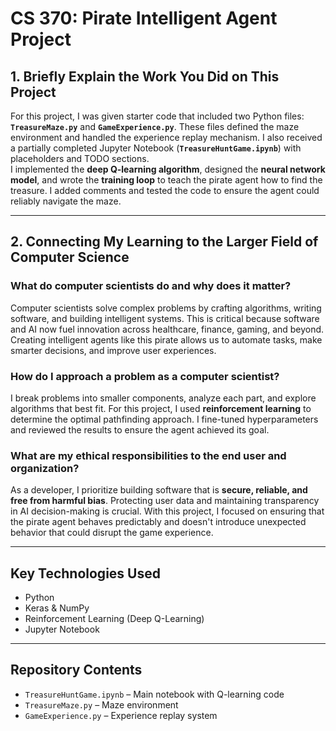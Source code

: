 # CS 370: Pirate Intelligent Agent Project

## 1. Briefly Explain the Work You Did on This Project
For this project, I was given starter code that included two Python files: **`TreasureMaze.py`** and **`GameExperience.py`**. These files defined the maze environment and handled the experience replay mechanism. I also received a partially completed Jupyter Notebook (**`TreasureHuntGame.ipynb`**) with placeholders and TODO sections.  
I implemented the **deep Q-learning algorithm**, designed the **neural network model**, and wrote the **training loop** to teach the pirate agent how to find the treasure. I added comments and tested the code to ensure the agent could reliably navigate the maze.

---

## 2. Connecting My Learning to the Larger Field of Computer Science

### **What do computer scientists do and why does it matter?**
Computer scientists solve complex problems by crafting algorithms, writing software, and building intelligent systems. This is critical because software and AI now fuel innovation across healthcare, finance, gaming, and beyond. Creating intelligent agents like this pirate allows us to automate tasks, make smarter decisions, and improve user experiences.

### **How do I approach a problem as a computer scientist?**
I break problems into smaller components, analyze each part, and explore algorithms that best fit. For this project, I used **reinforcement learning** to determine the optimal pathfinding approach. I fine-tuned hyperparameters and reviewed the results to ensure the agent achieved its goal.

### **What are my ethical responsibilities to the end user and organization?**
As a developer, I prioritize building software that is **secure, reliable, and free from harmful bias**. Protecting user data and maintaining transparency in AI decision-making is crucial. With this project, I focused on ensuring that the pirate agent behaves predictably and doesn't introduce unexpected behavior that could disrupt the game experience.

---

## **Key Technologies Used**
- Python
- Keras & NumPy
- Reinforcement Learning (Deep Q-Learning)
- Jupyter Notebook

---

## **Repository Contents**
- `TreasureHuntGame.ipynb` – Main notebook with Q-learning code
- `TreasureMaze.py` – Maze environment
- `GameExperience.py` – Experience replay system
